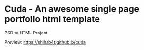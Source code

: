 # Cuda - An awesome single page portfolio html template

PSD to HTML Project

Preview: https://shihab4t.github.io/cuda

